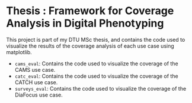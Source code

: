 # Thesis : Framework for Coverage Analysis in Digital Phenotyping

This project is part of my DTU MSc thesis, and contains the code used to visualize the results of the coverage analysis of each use case using matplotlib.

- `cams_eval`: Contains the code used to visualize the coverage of the CAMS use case.
- `catc_eval`: Contains the code used to visualize the coverage of the CATCH use case.
- `surveys_eval`: Contains the code used to visualize the coverage of the DiaFocus use case.


